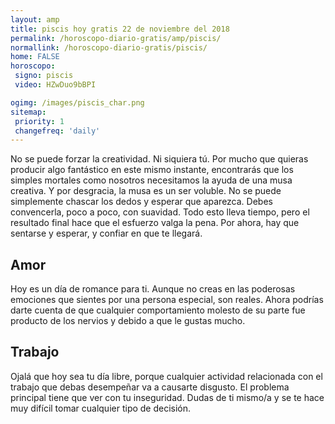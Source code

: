 ```yaml
---
layout: amp
title: piscis hoy gratis 22 de noviembre del 2018 
permalink: /horoscopo-diario-gratis/amp/piscis/
normallink: /horoscopo-diario-gratis/piscis/
home: FALSE
horoscopo:
 signo: piscis
 video: HZwDuo9bBPI

ogimg: /images/piscis_char.png
sitemap:
 priority: 1
 changefreq: 'daily'
---
```



No se puede forzar la creatividad. Ni siquiera tú. Por mucho que quieras producir algo fantástico en este mismo instante, encontrarás que los simples mortales como nosotros necesitamos la ayuda de una musa creativa. Y por desgracia, la musa es un ser voluble. No se puede simplemente chascar los dedos y esperar que aparezca. Debes convencerla, poco a poco, con suavidad. Todo esto lleva tiempo, pero el resultado final hace que el esfuerzo valga la pena. Por ahora, hay que sentarse y esperar, y confiar en que te llegará.

## Amor

Hoy es un día de romance para ti. Aunque no creas en las poderosas emociones que sientes por una persona especial, son reales. Ahora podrías darte cuenta de que cualquier comportamiento molesto de su parte fue producto de los nervios y debido a que le gustas mucho.

## Trabajo

Ojalá que hoy sea tu día libre, porque cualquier actividad relacionada con el trabajo que debas desempeñar va a causarte disgusto. El problema principal tiene que ver con tu inseguridad. Dudas de ti mismo/a y se te hace muy difícil tomar cualquier tipo de decisión.